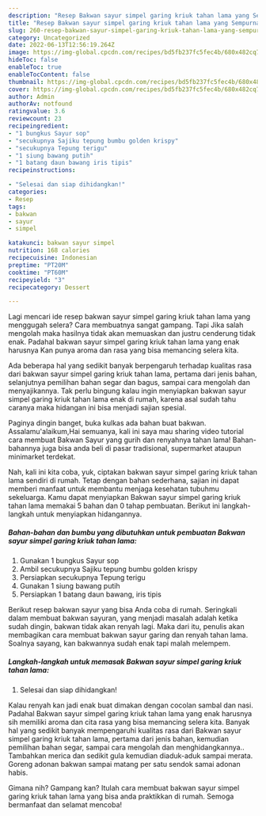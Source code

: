 ```yaml
---
description: "Resep Bakwan sayur simpel garing kriuk tahan lama yang Sempurna, Buat Buka Puasa Lezat Sekali"
title: "Resep Bakwan sayur simpel garing kriuk tahan lama yang Sempurna, Buat Buka Puasa Lezat Sekali"
slug: 260-resep-bakwan-sayur-simpel-garing-kriuk-tahan-lama-yang-sempurna-buat-buka-puasa-lezat-sekali
category: Uncategorized
date: 2022-06-13T12:56:19.264Z
image: https://img-global.cpcdn.com/recipes/bd5fb237fc5fec4b/680x482cq70/bakwan-sayur-simpel-garing-kriuk-tahan-lama-foto-resep-utama.jpg
hideToc: false
enableToc: true
enableTocContent: false
thumbnail: https://img-global.cpcdn.com/recipes/bd5fb237fc5fec4b/680x482cq70/bakwan-sayur-simpel-garing-kriuk-tahan-lama-foto-resep-utama.jpg
cover: https://img-global.cpcdn.com/recipes/bd5fb237fc5fec4b/680x482cq70/bakwan-sayur-simpel-garing-kriuk-tahan-lama-foto-resep-utama.jpg
author: Admin
authorAv: notfound
ratingvalue: 3.6
reviewcount: 23
recipeingredient:
- "1 bungkus Sayur sop"
- "secukupnya Sajiku tepung bumbu golden krispy"
- "secukupnya Tepung terigu"
- "1 siung bawang putih"
- "1 batang daun bawang iris tipis"
recipeinstructions:

- "Selesai dan siap dihidangkan!"
categories:
- Resep
tags:
- bakwan
- sayur
- simpel

katakunci: bakwan sayur simpel 
nutrition: 168 calories
recipecuisine: Indonesian
preptime: "PT20M"
cooktime: "PT60M"
recipeyield: "3"
recipecategory: Dessert

---
```



Lagi mencari ide resep bakwan sayur simpel garing kriuk tahan lama yang menggugah selera? Cara membuatnya sangat gampang. Tapi Jika salah mengolah maka hasilnya tidak akan memuaskan dan justru cenderung tidak enak. Padahal bakwan sayur simpel garing kriuk tahan lama yang enak harusnya Kan punya aroma dan rasa yang bisa memancing selera kita.


Ada beberapa hal yang sedikit banyak berpengaruh terhadap kualitas rasa dari bakwan sayur simpel garing kriuk tahan lama, pertama dari jenis bahan, selanjutnya pemilihan bahan segar dan bagus, sampai cara mengolah dan menyajikannya. Tak perlu bingung kalau ingin menyiapkan bakwan sayur simpel garing kriuk tahan lama enak di rumah, karena asal sudah tahu caranya maka hidangan ini bisa menjadi sajian spesial.

Paginya dingin banget, buka kulkas ada bahan buat bakwan. Assalamu&#39;alaikum,Hai semuanya, kali ini saya mau sharing video tutorial cara membuat Bakwan Sayur yang gurih dan renyahnya tahan lama! Bahan-bahannya juga bisa anda beli di pasar tradisional, supermarket ataupun minimarket terdekat.


Nah, kali ini kita coba, yuk, ciptakan bakwan sayur simpel garing kriuk tahan lama sendiri di rumah. Tetap dengan bahan sederhana, sajian ini dapat memberi manfaat untuk membantu menjaga kesehatan tubuhmu sekeluarga. Kamu dapat menyiapkan Bakwan sayur simpel garing kriuk tahan lama memakai 5 bahan dan 0 tahap pembuatan. Berikut ini langkah-langkah untuk menyiapkan hidangannya.

<!--inarticleads1-->

##### Bahan-bahan dan bumbu yang dibutuhkan untuk pembuatan Bakwan sayur simpel garing kriuk tahan lama:

1. Gunakan 1 bungkus Sayur sop
1. Ambil secukupnya Sajiku tepung bumbu golden krispy
1. Persiapkan secukupnya Tepung terigu
1. Gunakan 1 siung bawang putih
1. Persiapkan 1 batang daun bawang, iris tipis


Berikut resep bakwan sayur yang bisa Anda coba di rumah. Seringkali dalam membuat bakwan sayuran, yang menjadi masalah adalah ketika sudah dingin, bakwan tidak akan renyah lagi. Maka dari itu, penulis akan membagikan cara membuat bakwan sayur garing dan renyah tahan lama. Soalnya sayang, kan bakwannya sudah enak tapi malah melempem. 

<!--inarticleads2-->

##### Langkah-langkah untuk memasak Bakwan sayur simpel garing kriuk tahan lama:


1. Selesai dan siap dihidangkan!

Kalau renyah kan jadi enak buat dimakan dengan cocolan sambal dan nasi. Padahal Bakwan sayur simpel garing kriuk tahan lama yang enak harusnya sih memiliki aroma dan cita rasa yang bisa memancing selera kita. Banyak hal yang sedikit banyak mempengaruhi kualitas rasa dari Bakwan sayur simpel garing kriuk tahan lama, pertama dari jenis bahan, kemudian pemilihan bahan segar, sampai cara mengolah dan menghidangkannya.. Tambahkan merica dan sedikit gula kemudian diaduk-aduk sampai merata. Goreng adonan bakwan sampai matang per satu sendok samai adonan habis. 

Gimana nih? Gampang kan? Itulah cara membuat bakwan sayur simpel garing kriuk tahan lama yang bisa anda praktikkan di rumah. Semoga bermanfaat dan selamat mencoba!
